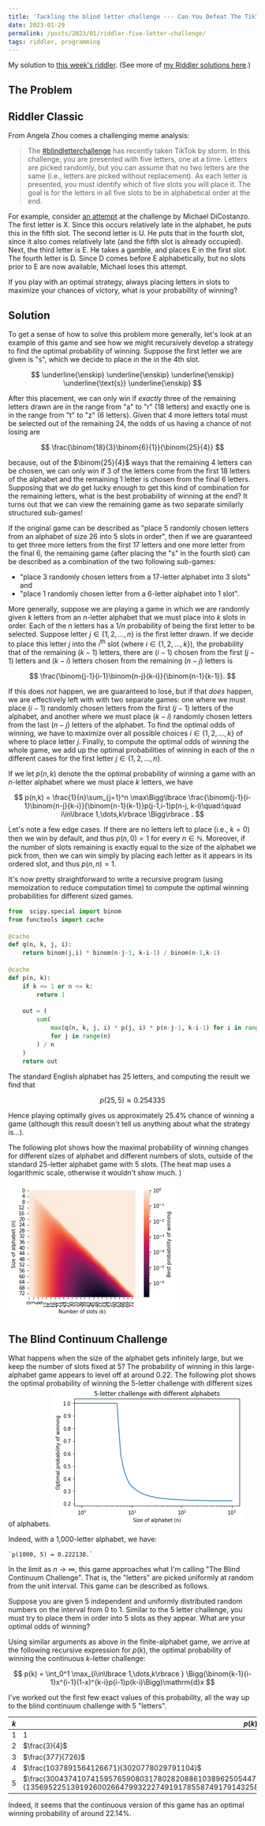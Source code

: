 ```yaml
---
title: 'Tackling the blind letter challenge --- Can You Defeat The TikTok Meme? (Riddler 2023-01-27)'
date: 2023-01-29
permalink: /posts/2023/01/riddler-five-letter-challenge/
tags: riddler, programming
---
```


<script type="text/javascript" async
  src="https://cdn.mathjax.org/mathjax/latest/MathJax.js?config=TeX-MML-AM_CHTML">
</script>


My solution to [this week's riddler](https://fivethirtyeight.com/features/can-you-defeat-the-tiktok-meme/). (See more of [my Riddler solutions here](/riddlers).)

## The Problem

## Riddler Classic

From Angela Zhou comes a challenging meme analysis:

> The [#blindletterchallenge](https://www.tiktok.com/tag/blindletterchallenge) has recently taken TikTok by storm. In this challenge, you are presented with five letters, one at a time. Letters are picked randomly, but you can assume that no two letters are the same (i.e., letters are picked without replacement). As each letter is presented, you must identify which of five slots you will place it. The goal is for the letters in all five slots to be in alphabetical order at the end.
>
For example, consider [an attempt](https://www.tiktok.com/@michael.dicostanzo/video/7183869058045988138) at the challenge by Michael DiCostanzo. The first letter is X. Since this occurs relatively late in the alphabet, he puts this in the fifth slot. The second letter is U. He puts that in the fourth slot, since it also comes relatively late (and the fifth slot is already occupied). Next, the third letter is E. He takes a gamble, and places E in the first slot. The fourth letter is D. Since D comes before E alphabetically, but no slots prior to E are now available, Michael loses this attempt.
>
If you play with an optimal strategy, always placing letters in slots to maximize your chances of victory, what is your probability of winning?


## Solution

To get a sense of how to solve this problem more generally, let's look at an example of this game and see how we might recursively develop a strategy to find the optimal probability of winning. Suppose the first letter we are given is "s", which we decide to place in the in the 4th slot.

$$
\underline{\enskip} \underline{\enskip}  \underline{\enskip}  \underline{\text{s}}  \underline{\enskip}
$$

After this placement, we can only win if *exactly* three of the remaining letters drawn are in the range from "a" to "r" (18 letters) and exactly one is in the range from "t" to "z" (6 letters). Given that 4 more letters total must be selected out of the remaining 24, the odds of us having a chance of not losing are

$$
\frac{\binom{18}{3}\binom{6}{1}}{\binom{25}{4}}
$$

because, out of the $\binom{25}{4}$ ways that the remaining 4 letters can be chosen, we can only win if 3 of the letters come from the first 18 letters of the alphabet and the remaining 1 letter is chosen from the final 6 letters.  Supposing that we *do* get lucky enough to get this kind of combination for the remaining letters, what is the best probability of winning at the end? It turns out that we can view the remaining game as two separate similarly structured sub-games!

If the original game can be described as "place 5 randomly chosen letters from an alphabet of size 26 into 5 slots in order", then if we are guaranteed to get three more letters from the first 17 letters and one more letter from the final 6, the remaining game (after placing the "s" in the fourth slot) can be described as a combination of the two following sub-games:

- "place 3 randomly chosen letters from a 17-letter alphabet into 3 slots" and
- "place 1 randomly chosen letter from a 6-letter alphabet into 1 slot".

More generally, suppose we are playing a game in which we are randomly given $k$ letters from an $n$-letter alphabet that we must place into $k$ slots in order. Each of the $n$ letters has a $1/n$ probability of being the first letter to be selected. Suppose letter $j\in\lbrace 1,2,\dots,n\rbrace$ is the first letter drawn. If we decide to place this letter $j$ into the $i^\text{th}$ slot (where $i\in\lbrace 1,2,\dots,k\rbrace$), the probability that of the remaining ($k-1$) letters, there are $(i-1)$ chosen from the first $(j-1)$ letters and $(k-i)$ letters chosen from the remaining $(n-j)$ letters is

$$
\frac{\binom{j-1}{i-1}\binom{n-j}{k-i}}{\binom{n-1}{k-1}}.
$$

If this does *not* happen, we are guaranteed to lose, but if that *does* happen, we are effectively left with with two separate games: one where we must place $(i-1)$ randomly chosen letters from the first $(j-1)$ letters of the alphabet, and another where we must place $(k-i)$ randomly chosen letters from the last $(n-j)$ letters of the alphabet. To find the optimal odds of winning, we have to maximize over all possible choices $i\in\lbrace 1,2,\dots, k\rbrace$ of where to place letter $j$. Finally, to compute the optimal odds of winning the whole game, we add up the optimal probabilities of winning in each of the $n$ different cases for the first letter $j\in\lbrace 1,2,\dots, n\rbrace$.

If we let $p(n,k)$ denote the the optimal probability of winning a game with an $n$-letter alphabet where we must place $k$ letters, we have

$$
p(n,k) = \frac{1}{n}\sum_{j=1}^n \max\Bigg\lbrace \frac{\binom{j-1}{i-1}\binom{n-j}{k-i}}{\binom{n-1}{k-1}}p(j-1,i-1)p(n-j, k-i)\quad:\quad i\in\lbrace 1,\dots,k\rbrace \Bigg\rbrace .
$$

Let's note a few edge cases. If there are no letters left to place (i.e., $k=0$) then we win by default, and thus $p(n,0)=1$ for every $n\in\mathbb{N}$. Moreover, if the number of slots remaining is exactly equal to the size of the alphabet we pick from, then we can win simply by placing each letter as it appears in its ordered slot, and thus $p(n,n)=1$.

It's now pretty straightforward to write a recursive program (using memoization to reduce computation time) to compute the optimal winning probabilities for different sized games.

```python
from  scipy.special import binom
from functools import cache

@cache
def q(n, k, j, i):
	return binom(j,i) * binom(n-j-1, k-i-1) / binom(n-1,k-1)

@cache
def p(n, k):
    if k <= 1 or n <= k:
        return 1

    out = (
        sum(
            max(q(n, k, j, i) * p(j, i) * p(n-j-1, k-i-1) for i in range(k))
            for j in range(n)
        ) / n
    )
    return out
```

The standard English alphabet has 25 letters, and computing the result we find that

$$
p(25,5) \approx 0.254335
$$

Hence playing optimally gives us approximately 25.4% chance of winning a game (although this result doesn't tell us anything about what the strategy is...).

The following plot shows how the maximal probability of winning changes for different sizes of alphabet and different numbers of slots, outside of the standard 25-letter alphabet game with 5 slots. (The heat map uses a logarithmic scale, otherwise it wouldn't show much. )

![Optimal probability f winning different games](/images/riddler/20230127_alphabet.png)

## The Blind Continuum Challenge

What happens when the size of the alphabet gets infinitely large, but we keep the number of slots fixed at 5? The probability of winning in this large-alphabet game appears to level off at around 0.22. The following plot shows the optimal probability of winning the 5-letter challenge with different sizes of alphabets.
![Optimal probability f winning different games](/images/riddler/20230127_5letter.png)

Indeed, with a 1,000-letter alphabet, we have:

	`p(1000, 5) = 0.222138.`

In the limit as $n\to\infty$, this game approaches what I'm calling "The Blind Continuum Challenge". That is, the "letters" are picked uniformly at random from the unit interval. This game can be described as follows.

Suppose you are given 5 independent and uniformly distributed random numbers on the interval from 0 to 1. Similar to the 5 letter challenge, you must try to place them in order into 5 slots as they appear. What are your optimal odds of winning?

Using similar arguments as above in the finite-alphabet game, we arrive at the following recursive expression for $p(k)$, the optimal probability of winning the continuous $k$-letter challenge:

$$
p(k) = \int_0^1 \max_{i\in\lbrace 1,\dots,k\rbrace } \Bigg(\binom{k-1}{i-1}x^{i-1}(1-x)^{k-i}p(i-1)p(k-i)\Bigg)\mathrm{d}x
$$

I've worked out the first few exact values of this probability, all the way up to the blind continuum challenge with 5 "letters".

| $k$ | $p(k)$| |
|--|--|-|
|1 | 1| |
|2|$\frac{3}{4}$| |
|3|$\frac{377}{726}$| ≈0.519284|
|4|$\frac{1037891564126671}{3020778029791104}$|≈0.343584 |
|5|$\frac{300437410741595765908031780282088610389625054477278441195747716452053155421581064323185688795147}{1356952251391926002664799322274919178558749179143258568252348272194427343469119954161606283821760}$ |≈0.221406 |

Indeed, it seems that the continuous version of this game has an optimal winning probability of around 22.14%.
